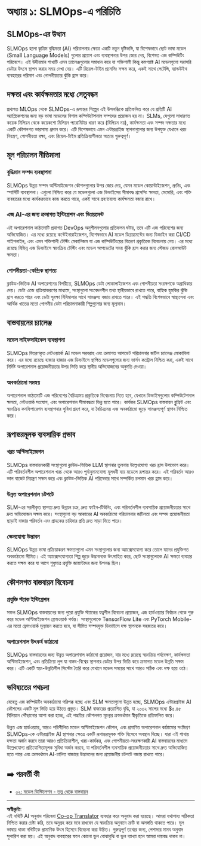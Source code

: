 <!--
CO_OP_TRANSLATOR_METADATA:
{
  "original_hash": "3d1708c413d3ea9ffcfb6f73ade3a07b",
  "translation_date": "2025-09-17T21:15:02+00:00",
  "source_file": "Module05/01.IntroduceSLMOps.md",
  "language_code": "bn"
}
-->
# অধ্যায় ১: SLMOps-এ পরিচিতি

## SLMOps-এর উত্থান

SLMOps হলো কৃত্রিম বুদ্ধিমত্তা (AI) পরিচালনার ক্ষেত্রে একটি নতুন দৃষ্টিভঙ্গি, যা বিশেষভাবে ছোট ভাষা মডেল (Small Language Models) গুলোর প্রয়োগ এবং ব্যবস্থাপনার উপর জোর দেয়, বিশেষত এজ কম্পিউটিং পরিবেশে। এই উদীয়মান শাখাটি এমন চ্যালেঞ্জগুলোর সমাধান করে যা শক্তিশালী কিন্তু কমপ্যাক্ট AI মডেলগুলো সরাসরি ডেটার উৎসে স্থাপন করার সময় দেখা দেয়। এটি রিয়েল-টাইম প্রসেসিং সক্ষম করে, একই সাথে লেটেন্সি, ব্যান্ডউইথ ব্যবহারের পরিমাণ এবং গোপনীয়তার ঝুঁকি হ্রাস করে।

## দক্ষতা এবং কার্যক্ষমতার মধ্যে সেতুবন্ধন

প্রথাগত MLOps থেকে SLMOps-এ রূপান্তর শিল্পের এই উপলব্ধিকে প্রতিফলিত করে যে প্রতিটি AI অ্যাপ্লিকেশনের জন্য বড় ভাষা মডেলের বিশাল কম্পিউটেশনাল সম্পদের প্রয়োজন হয় না। SLMs, যেগুলো সাধারণত কয়েক মিলিয়ন থেকে কয়েকশো মিলিয়ন প্যারামিটার ধারণ করে (বিলিয়ন নয়), কার্যক্ষমতা এবং সম্পদ দক্ষতার মধ্যে একটি কৌশলগত ভারসাম্য প্রদান করে। এটি বিশেষভাবে এমন এন্টারপ্রাইজ স্থাপনাগুলোর জন্য উপযুক্ত যেখানে খরচ নিয়ন্ত্রণ, গোপনীয়তা রক্ষা, এবং রিয়েল-টাইম প্রতিক্রিয়াশীলতা অত্যন্ত গুরুত্বপূর্ণ।

## মূল পরিচালন নীতিমালা

### বুদ্ধিমান সম্পদ ব্যবস্থাপনা

SLMOps উন্নত সম্পদ অপ্টিমাইজেশন কৌশলগুলোর উপর জোর দেয়, যেমন মডেল কোয়ান্টাইজেশন, প্রুনিং, এবং স্পার্সিটি ব্যবস্থাপনা। এগুলো নিশ্চিত করে যে মডেলগুলো এজ ডিভাইসের সীমাবদ্ধ প্রসেসিং ক্ষমতা, মেমোরি, এবং শক্তি ব্যবহারের মধ্যে কার্যকরভাবে কাজ করতে পারে, একই সাথে গ্রহণযোগ্য কার্যক্ষমতা বজায় রাখে।

### এজ AI-এর জন্য ক্রমাগত ইন্টিগ্রেশন এবং ডিপ্লয়মেন্ট

এই অপারেশনাল কাঠামোটি প্রথাগত DevOps অনুশীলনগুলোর প্রতিফলন ঘটায়, তবে এটি এজ পরিবেশের জন্য অভিযোজিত। এর মধ্যে রয়েছে কন্টেইনারাইজেশন, বিশেষভাবে AI মডেল ডিপ্লয়মেন্টের জন্য ডিজাইন করা CI/CD পাইপলাইন, এবং এমন শক্তিশালী টেস্টিং মেকানিজম যা এজ কম্পিউটিংয়ের বিতরণ প্রকৃতিকে বিবেচনায় নেয়। এর মধ্যে রয়েছে বিভিন্ন এজ ডিভাইসে স্বয়ংক্রিয় টেস্টিং এবং মডেল আপডেটের সময় ঝুঁকি হ্রাস করার জন্য স্টেজড রোলআউট ক্ষমতা।

### গোপনীয়তা-কেন্দ্রিক স্থাপত্য

ক্লাউড-ভিত্তিক AI অপারেশনের বিপরীতে, SLMOps ডেটা লোকালাইজেশন এবং গোপনীয়তা সংরক্ষণকে অগ্রাধিকার দেয়। ডেটা এজে প্রক্রিয়াকরণের মাধ্যমে, সংস্থাগুলো সংবেদনশীল তথ্য স্থানীয়ভাবে রাখতে পারে, বাহ্যিক হুমকির ঝুঁকি হ্রাস করতে পারে এবং ডেটা সুরক্ষা বিধিমালার সাথে সামঞ্জস্য বজায় রাখতে পারে। এই পদ্ধতি বিশেষভাবে স্বাস্থ্যসেবা এবং আর্থিক খাতের মতো গোপনীয় ডেটা পরিচালনাকারী শিল্পগুলোর জন্য মূল্যবান।

## বাস্তবায়নের চ্যালেঞ্জ

### মডেল লাইফসাইকেল ব্যবস্থাপনা

SLMOps বিতরণকৃত নেটওয়ার্কে AI মডেল সরবরাহ এবং ক্রমাগত আপডেট পরিচালনার জটিল চ্যালেঞ্জ মোকাবিলা করে। এর মধ্যে রয়েছে হাজার হাজার এজ ডিভাইসে স্থাপিত মডেলগুলোর জন্য ভার্সন কন্ট্রোল নিশ্চিত করা, একই সাথে নির্দিষ্ট অপারেশনাল প্রয়োজনীয়তার উপর ভিত্তি করে স্থানীয় অভিযোজনের অনুমতি দেওয়া।

### অবকাঠামো সমন্বয়

অপারেশনাল কাঠামোটি এজ পরিবেশের বৈচিত্র্যময় প্রকৃতিকে বিবেচনায় নিতে হবে, যেখানে ডিভাইসগুলোর কম্পিউটেশনাল ক্ষমতা, নেটওয়ার্ক সংযোগ, এবং অপারেশনাল সীমাবদ্ধতা ভিন্ন হতে পারে। কার্যকর SLMOps বাস্তবায়ন ব্লুপ্রিন্ট এবং স্বয়ংক্রিয় কনফিগারেশন ব্যবস্থাপনার সুবিধা গ্রহণ করে, যা বৈচিত্র্যময় এজ অবকাঠামো জুড়ে সামঞ্জস্যপূর্ণ স্থাপন নিশ্চিত করে।

## রূপান্তরমূলক ব্যবসায়িক প্রভাব

### খরচ অপ্টিমাইজেশন

SLMOps বাস্তবায়নকারী সংস্থাগুলো ক্লাউড-ভিত্তিক LLM স্থাপনার তুলনায় উল্লেখযোগ্য খরচ হ্রাস উপভোগ করে। এটি পরিবর্তনশীল অপারেশনাল খরচ থেকে আরও পূর্বানুমানযোগ্য মূলধনী ব্যয় মডেলে রূপান্তর করে। এই পরিবর্তন আরও ভাল বাজেট নিয়ন্ত্রণ সক্ষম করে এবং ক্লাউড-ভিত্তিক AI পরিষেবার সাথে সম্পর্কিত চলমান খরচ হ্রাস করে।

### উন্নত অপারেশনাল চটপটে

SLM-এর সরলীকৃত স্থাপত্য দ্রুত উন্নয়ন চক্র, দ্রুত ফাইন-টিউনিং, এবং পরিবর্তনশীল ব্যবসায়িক প্রয়োজনীয়তার সাথে দ্রুত অভিযোজন সক্ষম করে। সংস্থাগুলো বড় আকারের AI অবকাঠামো পরিচালনার জটিলতা এবং সম্পদ প্রয়োজনীয়তা ছাড়াই বাজার পরিবর্তন এবং গ্রাহকের চাহিদার প্রতি দ্রুত সাড়া দিতে পারে।

### স্কেলযোগ্য উদ্ভাবন

SLMOps উন্নত ভাষা প্রক্রিয়াকরণ ক্ষমতাগুলো এমন সংস্থাগুলোর জন্য অ্যাক্সেসযোগ্য করে তোলে যাদের প্রযুক্তিগত অবকাঠামো সীমিত। এই অ্যাক্সেসযোগ্যতা শিল্প জুড়ে উদ্ভাবনকে উৎসাহিত করে, ছোট সংস্থাগুলোকে AI ক্ষমতা ব্যবহার করতে সক্ষম করে যা আগে শুধুমাত্র প্রযুক্তি জায়ান্টদের জন্য উপলব্ধ ছিল।

## কৌশলগত বাস্তবায়ন বিবেচনা

### প্রযুক্তি স্ট্যাক ইন্টিগ্রেশন

সফল SLMOps বাস্তবায়নের জন্য পুরো প্রযুক্তি স্ট্যাকের যত্নশীল বিবেচনা প্রয়োজন, এজ হার্ডওয়্যার নির্বাচন থেকে শুরু করে মডেল অপ্টিমাইজেশন ফ্রেমওয়ার্ক পর্যন্ত। সংস্থাগুলোকে TensorFlow Lite এবং PyTorch Mobile-এর মতো ফ্রেমওয়ার্ক মূল্যায়ন করতে হবে, যা সীমিত সম্পদযুক্ত ডিভাইসে দক্ষ স্থাপনকে সহজতর করে।

### অপারেশনাল উৎকর্ষ কাঠামো

SLMOps বাস্তবায়নের জন্য উন্নত অপারেশনাল কাঠামো প্রয়োজন, যার মধ্যে রয়েছে স্বয়ংক্রিয় পর্যবেক্ষণ, কার্যক্ষমতা অপ্টিমাইজেশন, এবং প্রতিক্রিয়া লুপ যা বাস্তব-বিশ্বের স্থাপনার ডেটার উপর ভিত্তি করে ক্রমাগত মডেল উন্নতি সক্ষম করে। এটি একটি স্বয়ং-উন্নতিশীল সিস্টেম তৈরি করে যেখানে মডেল সময়ের সাথে আরও সঠিক এবং দক্ষ হয়ে ওঠে।

## ভবিষ্যতের পথচলা

যেহেতু এজ কম্পিউটিং অবকাঠামো পরিপক্ক হচ্ছে এবং SLM ক্ষমতাগুলো উন্নত হচ্ছে, SLMOps এন্টারপ্রাইজ AI কৌশলের একটি মূল ভিত্তি হয়ে উঠতে প্রস্তুত। SLM বাজারের প্রত্যাশিত বৃদ্ধি, যা ২০৩২ সালের মধ্যে $৫.৪৫ বিলিয়নে পৌঁছানোর আশা করা হচ্ছে, এই পদ্ধতির কৌশলগত মূল্যের ক্রমবর্ধমান স্বীকৃতিকে প্রতিফলিত করে।

উন্নত এজ হার্ডওয়্যার, আরও পরিশীলিত মডেল অপ্টিমাইজেশন কৌশল, এবং প্রমাণিত অপারেশনাল কাঠামোর সংমিশ্রণ SLMOps-কে এন্টারপ্রাইজ AI স্থাপনার ক্ষেত্রে একটি রূপান্তরমূলক শক্তি হিসেবে অবস্থান দিচ্ছে। যারা এই শাখায় দক্ষতা অর্জন করবে তারা আরও প্রতিক্রিয়াশীল, খরচ-কার্যকর, এবং গোপনীয়তা-সংরক্ষণকারী AI বাস্তবায়নের মাধ্যমে উল্লেখযোগ্য প্রতিযোগিতামূলক সুবিধা অর্জন করবে, যা পরিবর্তনশীল ব্যবসায়িক প্রয়োজনীয়তার সাথে দ্রুত অভিযোজিত হতে পারে এবং ক্রমবর্ধমান AI-চালিত বাজারে উদ্ভাবনের জন্য প্রয়োজনীয় চটপটে বজায় রাখতে পারে।

## ➡️ পরবর্তী কী

- [০২: মডেল ডিস্টিলেশন - তত্ত্ব থেকে বাস্তবায়ন](./02.SLMOps-Distillation.md)

---

**অস্বীকৃতি**:  
এই নথিটি AI অনুবাদ পরিষেবা [Co-op Translator](https://github.com/Azure/co-op-translator) ব্যবহার করে অনুবাদ করা হয়েছে। আমরা যথাসাধ্য সঠিকতা নিশ্চিত করার চেষ্টা করি, তবে অনুগ্রহ করে মনে রাখবেন যে স্বয়ংক্রিয় অনুবাদে ত্রুটি বা অসঙ্গতি থাকতে পারে। মূল ভাষায় থাকা নথিটিকে প্রামাণিক উৎস হিসেবে বিবেচনা করা উচিত। গুরুত্বপূর্ণ তথ্যের জন্য, পেশাদার মানব অনুবাদ সুপারিশ করা হয়। এই অনুবাদ ব্যবহারের ফলে কোনো ভুল বোঝাবুঝি বা ভুল ব্যাখ্যা হলে আমরা দায়বদ্ধ থাকব না।